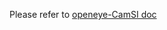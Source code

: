 Please refer to [openeye-CamSI doc](https://github.com/chili-chips-ba/openeye-CamSI/tree/main/0.doc) 